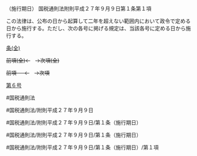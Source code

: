 （施行期日）
国税通則法附則平成２７年９月９日第１条第１項

この法律は、公布の日から起算して二年を超えない範囲内において政令で定める日から施行する。ただし、次の各号に掲げる規定は、当該各号に定める日から施行する。

[条(全)](国税通則法＿＿＿＿附則平成２７年９月９日第１条_.md)

~~前項(全)←~~　~~→次項(全)~~

~~前項 　 ←~~　~~→次項~~

[第６号](国税通則法＿＿＿＿附則平成２７年９月９日第１条第１項第６号.md)  

#国税通則法

#国税通則法/附則平成２７年９月９日

#国税通則法/附則平成２７年９月９日/第１条（施行期日）

#国税通則法/附則平成２７年９月９日/第１条（施行期日）

#国税通則法/附則平成２７年９月９日/第１条（施行期日）/第１項

